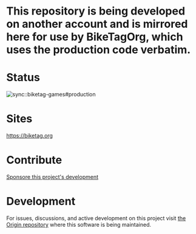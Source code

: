 # This repository is being developed on another account and is mirrored here for use by BikeTagOrg, which uses the production code verbatim.

<p align="center">

# Status

![sync::biketag-games#production](https://github.com/biketagorg/biketag-games/workflows/sync::biketag-games%23production/badge.svg)

</p>

<p align="center">

# Sites

https://biketag.org

</p>
<p align="center">

# Contribute

[Sponsore this project's development](https://github.com/sponsors/KenEucker)

</p>

<p align="center">

# Development

For issues, discussions, and active development on this project visit [the Origin repository](https://github.com/KenEucker/biketag-games) where this software is being maintained.

</p>
